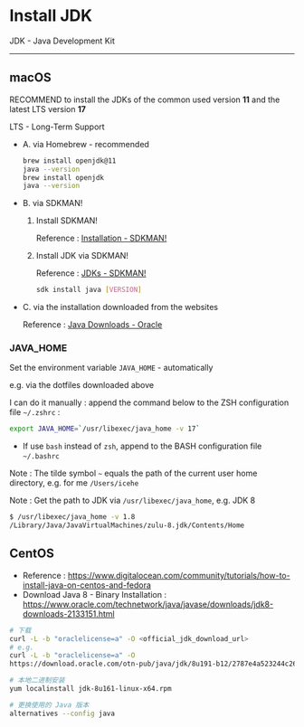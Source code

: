 # Install JDK

JDK - Java Development Kit

---

## macOS

RECOMMEND to install the JDKs of the common used version **11** and the latest LTS version **17**

LTS - Long-Term Support

-   A. via Homebrew - recommended

    ```bash
    brew install openjdk@11
    java --version
    brew install openjdk
    java --version
    ```

-   B. via SDKMAN!

    1.  Install SDKMAN!

        Reference : [Installation - SDKMAN!](https://sdkman.io/install)

    2.  Install JDK via SDKMAN!

        Reference : [JDKs - SDKMAN!](https://sdkman.io/jdks)

        ```bash
        sdk install java [VERSION]
        ```

-   C. via the installation downloaded from the websites

    Reference : [Java Downloads - Oracle](https://www.oracle.com/java/technologies/downloads/)

### JAVA_HOME

Set the environment variable `JAVA_HOME` - automatically

e.g. via the dotfiles downloaded above

I can do it manually : append the command below to the ZSH configuration file `~/.zshrc` :

```bash
export JAVA_HOME=`/usr/libexec/java_home -v 17`
```

-   If use `bash` instead of `zsh`, append to the BASH configuration file `~/.bashrc`

Note : The tilde symbol `~` equals the path of the current user home directory, e.g. for me `/Users/icehe`

Note : Get the path to JDK via `/usr/libexec/java_home`, e.g. JDK 8

```bash
$ /usr/libexec/java_home -v 1.8
/Library/Java/JavaVirtualMachines/zulu-8.jdk/Contents/Home
```

## CentOS

-   Reference : https://www.digitalocean.com/community/tutorials/how-to-install-java-on-centos-and-fedora
-   Download Java 8 - Binary Installation : https://www.oracle.com/technetwork/java/javase/downloads/jdk8-downloads-2133151.html

```bash
# 下载
curl -L -b "oraclelicense=a" -O <official_jdk_download_url>
# e.g.
curl -L -b "oraclelicense=a" -O
https://download.oracle.com/otn-pub/java/jdk/8u191-b12/2787e4a523244c269598db4e85c51e0c/jdk-8u191-linux-x64.rpm

# 本地二进制安装
yum localinstall jdk-8u161-linux-x64.rpm

# 更换使用的 Java 版本
alternatives --config java
```
